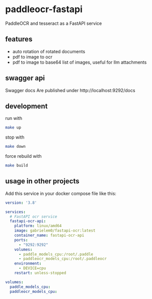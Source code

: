 # paddleocr-fastapi
PaddleOCR and tesseract as a FastAPI service

## features
- auto rotation of rotated documents
- pdf to image to ocr
- pdf to image to base64 list of images, useful for llm attachments


## swagger api
Swagger docs Are published under http://localhost:9292/docs

## development

run with 
```sh
make up
```

stop with 
```sh
make down
```

force rebuild with 
```sh
make build
```

## usage in other projects
Add this service in your docker compose file like this:

```yml
version: '3.8'

services:
  # FastAPI ocr service
  fastapi-ocr-api:
    platform: linux/amd64
    image: gabrielem0/fastapi-ocr:latest
    container_name: fastapi-ocr-api
    ports:
      - "9292:9292"
    volumes:
      - paddle_models_cpu:/root/.paddle
      - paddleocr_models_cpu:/root/.paddleocr
    environment:
      - DEVICE=cpu
    restart: unless-stopped

volumes:
  paddle_models_cpu:
  paddleocr_models_cpu:
```